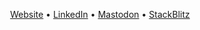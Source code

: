 
<p align="center">
  <a href="https://michaelsynan.com">Website</a> &#x2022; 
  <a href="https://www.linkedin.com/in/hellomichaelsynan">LinkedIn</a> &#x2022;
  <a href="https://mstdn.social/@letsbecomehuman">Mastodon</a> &#x2022; 
  <a href="https://mstdn.social/@letsbecomehuman">StackBlitz</a>
 </p>
